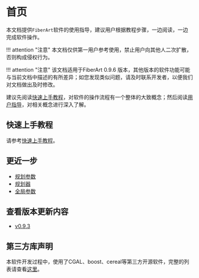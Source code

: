 # 首页

本文档提供`FiberArt`软件的使用指导，建议用户根据教程步骤，一边阅读，一边完成软件操作。

!!! attention "注意"
    本文档仅供第一用户参考使用，禁止用户向其他人二次扩散，否则构成侵权行为。

!!! attention  "注意"
    该文档适用于FiberArt 0.9.6 版本，其他版本的软件功能可能与当前文档中描述的有所差异；如您发现类似问题，请及时联系开发者，以便我们对文档做出及时修改。

建议先阅读[快速上手教程](./getting_started.md)，对软件的操作流程有一个整体的大致概念；然后阅读[用户指导](#用户指导)，对相关概念进行深入了解。

## 快速上手教程

请参考[快速上手教程](getting_started.md)。

## 更近一步
- [规划参数](./plan_parameters.md)
- [规划器](./ply_planner.md)
- [全局参数](./global_parameters.md)

## 查看版本更新内容

- [v0.9.3](./changelog/v0.9.3.md)

## 第三方库声明

本软件开发过程中，使用了CGAL、boost、cereal等第三方开源软件，完整的列表请查看[这里](./third_parties/LISTS.md)。
